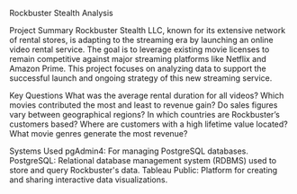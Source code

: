 Rockbuster Stealth Analysis

Project Summary
Rockbuster Stealth LLC, known for its extensive network of rental stores, is adapting to the streaming era by launching an online video rental service. 
The goal is to leverage existing movie licenses to remain competitive against major streaming platforms like Netflix and Amazon Prime. 
This project focuses on analyzing data to support the successful launch and ongoing strategy of this new streaming service.

Key Questions
What was the average rental duration for all videos?
Which movies contributed the most and least to revenue gain?
Do sales figures vary between geographical regions?
In which countries are Rockbuster’s customers based?
Where are customers with a high lifetime value located?
What movie genres generate the most revenue?

Systems Used
pgAdmin4: For managing PostgreSQL databases.
PostgreSQL: Relational database management system (RDBMS) used to store and query Rockbuster's data.
Tableau Public: Platform for creating and sharing interactive data visualizations.
